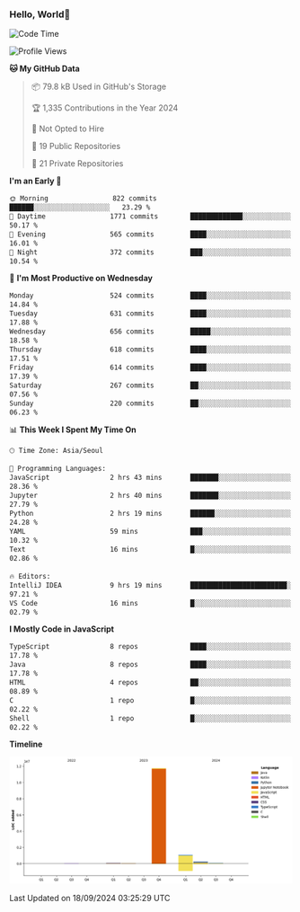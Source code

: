 
### Hello, World🐤

<!--START_SECTION:waka-->
![Code Time](http://img.shields.io/badge/Code%20Time-639%20hrs%2056%20mins-blue)

![Profile Views](http://img.shields.io/badge/Profile%20Views-27-blue)

**🐱 My GitHub Data** 

> 📦 79.8 kB Used in GitHub's Storage 
 > 
> 🏆 1,335 Contributions in the Year 2024
 > 
> 🚫 Not Opted to Hire
 > 
> 📜 19 Public Repositories 
 > 
> 🔑 21 Private Repositories 
 > 
**I'm an Early 🐤** 

```text
🌞 Morning                822 commits         ██████░░░░░░░░░░░░░░░░░░░   23.29 % 
🌆 Daytime                1771 commits        █████████████░░░░░░░░░░░░   50.17 % 
🌃 Evening                565 commits         ████░░░░░░░░░░░░░░░░░░░░░   16.01 % 
🌙 Night                  372 commits         ███░░░░░░░░░░░░░░░░░░░░░░   10.54 % 
```
📅 **I'm Most Productive on Wednesday** 

```text
Monday                   524 commits         ████░░░░░░░░░░░░░░░░░░░░░   14.84 % 
Tuesday                  631 commits         ████░░░░░░░░░░░░░░░░░░░░░   17.88 % 
Wednesday                656 commits         █████░░░░░░░░░░░░░░░░░░░░   18.58 % 
Thursday                 618 commits         ████░░░░░░░░░░░░░░░░░░░░░   17.51 % 
Friday                   614 commits         ████░░░░░░░░░░░░░░░░░░░░░   17.39 % 
Saturday                 267 commits         ██░░░░░░░░░░░░░░░░░░░░░░░   07.56 % 
Sunday                   220 commits         ██░░░░░░░░░░░░░░░░░░░░░░░   06.23 % 
```


📊 **This Week I Spent My Time On** 

```text
🕑︎ Time Zone: Asia/Seoul

💬 Programming Languages: 
JavaScript               2 hrs 43 mins       ███████░░░░░░░░░░░░░░░░░░   28.36 % 
Jupyter                  2 hrs 40 mins       ███████░░░░░░░░░░░░░░░░░░   27.79 % 
Python                   2 hrs 19 mins       ██████░░░░░░░░░░░░░░░░░░░   24.28 % 
YAML                     59 mins             ███░░░░░░░░░░░░░░░░░░░░░░   10.32 % 
Text                     16 mins             █░░░░░░░░░░░░░░░░░░░░░░░░   02.86 % 

🔥 Editors: 
IntelliJ IDEA            9 hrs 19 mins       ████████████████████████░   97.21 % 
VS Code                  16 mins             █░░░░░░░░░░░░░░░░░░░░░░░░   02.79 % 
```

**I Mostly Code in JavaScript** 

```text
TypeScript               8 repos             ████░░░░░░░░░░░░░░░░░░░░░   17.78 % 
Java                     8 repos             ████░░░░░░░░░░░░░░░░░░░░░   17.78 % 
HTML                     4 repos             ██░░░░░░░░░░░░░░░░░░░░░░░   08.89 % 
C                        1 repo              █░░░░░░░░░░░░░░░░░░░░░░░░   02.22 % 
Shell                    1 repo              █░░░░░░░░░░░░░░░░░░░░░░░░   02.22 % 
```



**Timeline**

![Lines of Code chart](https://raw.githubusercontent.com/jilpoom/jilpoom/main/assets/bar_graph.png)


 Last Updated on 18/09/2024 03:25:29 UTC
<!--END_SECTION:waka-->
